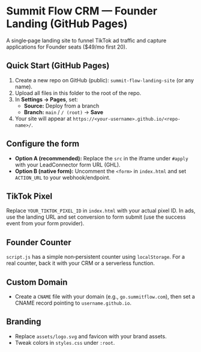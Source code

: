 # Summit Flow CRM — Founder Landing (GitHub Pages)

A single‑page landing site to funnel TikTok ad traffic and capture applications for Founder seats ($49/mo first 20).

## Quick Start (GitHub Pages)
1. Create a new repo on GitHub (public): `summit-flow-landing-site` (or any name).
2. Upload all files in this folder to the root of the repo.
3. In **Settings → Pages**, set:
   - **Source:** Deploy from a branch
   - **Branch:** `main` / `/ (root)` → **Save**
4. Your site will appear at `https://<your-username>.github.io/<repo-name>/`.

## Configure the form
- **Option A (recommended):** Replace the `src` in the iframe under `#apply` with your LeadConnector form URL (GHL).
- **Option B (native form):** Uncomment the `<form>` in `index.html` and set `ACTION_URL` to your webhook/endpoint.

## TikTok Pixel
Replace `YOUR_TIKTOK_PIXEL_ID` in `index.html` with your actual pixel ID. In ads, use the landing URL and set conversion to form submit (use the success event from your form provider).

## Founder Counter
`script.js` has a simple non‑persistent counter using `localStorage`. For a real counter, back it with your CRM or a serverless function.

## Custom Domain
- Create a `CNAME` file with your domain (e.g., `go.summitflow.com`), then set a CNAME record pointing to `username.github.io`.

## Branding
- Replace `assets/logo.svg` and favicon with your brand assets.
- Tweak colors in `styles.css` under `:root`.
